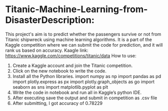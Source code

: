 # Titanic-Machine-Learning-from-DisasterDescription:
This project's aim is to predict whether the passengers survive or not from Titanic
shipwreck using machine learning algorithms. It is a part of the Kaggle competition
where we can submit the code for prediction, and it will rank us based on accuracy.
Kaagle link: https://www.kaggle.com/competitions/titanic/data
How to use:
1. Create a Kaggle account and join the Titanic competition.
2. Click on the new notebook to write the code.
3. Install all the Python libraries.
import numpy as np
import pandas as pd
import plotly.express as px
import plotly.graph_objects as go
import seaborn as sns
import matplotlib.pyplot as plt
4. Write the code in notebook and run all in Kaggle’s python IDE.
5. After executing save the output and submit in competition as .csv file
6. After submitting, I got accuracy of 0.78229 
